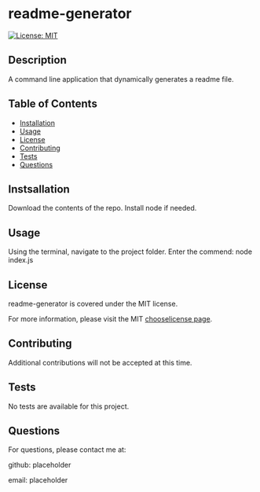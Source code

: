 # readme-generator
[![License: MIT](https://img.shields.io/badge/License-MIT-yellow.svg)](https://opensource.org/licenses/MIT)
  
## Description
A command line application that dynamically generates a readme file.

## Table of Contents
- [Installation](#installation)
- [Usage](#usage)
- [License](#license)
- [Contributing](#contributing)
- [Tests](#tests)
- [Questions](#questions)

## Instsallation
Download the contents of the repo.  Install node if needed.

## Usage
Using the terminal, navigate to the project folder. Enter the commend: node index.js

## License
readme-generator is covered under the MIT license.

For more information, please visit the MIT [chooselicense page](https://choosealicense.com/licenses/mit/).

## Contributing
Additional contributions will not be accepted at this time.

## Tests
No tests are available for this project.

## Questions
For questions, please contact me at:

github: placeholder

email: placeholder
